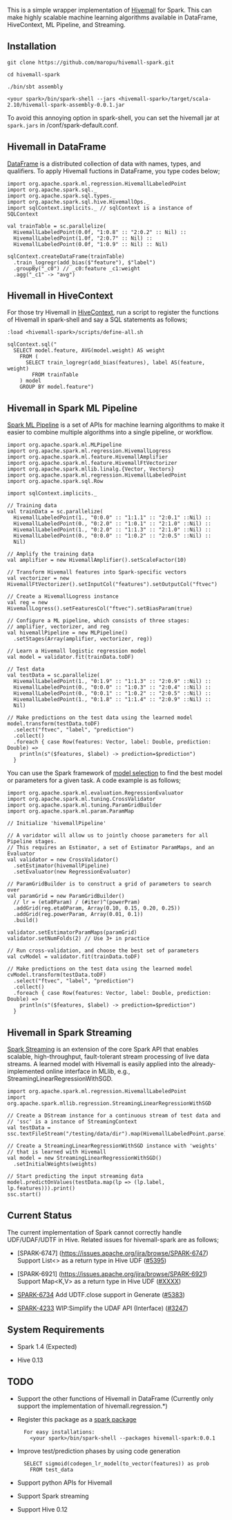 This is a simple wrapper implementation of [Hivemall](https://github.com/myui/hivemall/) for Spark.
This can make highly scalable machine learning algorithms available in DataFrame, HiveContext, ML Pipeline, and Streaming.

Installation
--------------------

```
git clone https://github.com/maropu/hivemall-spark.git

cd hivemall-spark

./bin/sbt assembly

<your spark>/bin/spark-shell --jars <hivemall-spark>/target/scala-2.10/hivemall-spark-assembly-0.0.1.jar
```

To avoid this annoying option in spark-shell, you can set the hivemall jar at `spark.jars`
in <your spark>/conf/spark-default.conf.

Hivemall in DataFrame
--------------------
[DataFrame](https://spark.apache.org/docs/latest/sql-programming-guide.html#dataframes) is a distributed collection
of data with names, types, and qualifiers.
To apply Hivemall fuctions in DataFrame, you type codes below;

```
import org.apache.spark.ml.regression.HivemallLabeledPoint
import org.apache.spark.sql._
import org.apache.spark.sql.types._
import org.apache.spark.sql.hive.HivemallOps._
import sqlContext.implicits._ // sqlContext is a instance of SQLContext

val trainTable = sc.parallelize(
  HivemallLabeledPoint(0.0f, "1:0.8" :: "2:0.2" :: Nil) ::
  HivemallLabeledPoint(1.0f, "2:0.7" :: Nil) ::
  HivemallLabeledPoint(0.0f, "1:0.9" :: Nil) :: Nil)

sqlContext.createDataFrame(trainTable)
  .train_logregr(add_bias($"feature"), $"label")
  .groupBy("_c0") // _c0:feature _c1:weight
  .agg("_c1" -> "avg")
```

Hivemall in HiveContext
--------------------
For those try Hivemall in [HiveContext](https://spark.apache.org/docs/latest/sql-programming-guide.html#hive-tables),
run a script to register the functions of Hivemall in spark-shell and
say a SQL statements as follows;

```
:load <hivemall-spark>/scripts/define-all.sh

sqlContext.sql("
  SELECT model.feature, AVG(model.weight) AS weight
    FROM (
      SELECT train_logregr(add_bias(features), label AS(feature, weight)
        FROM trainTable
    ) model
    GROUP BY model.feature")
```

Hivemall in Spark ML Pipeline
--------------------
[Spark ML Pipeline](https://spark.apache.org/docs/latest/ml-guide.html) is a set of APIs for machine learning algorithms
to make it easier to combine multiple algorithms into a single pipeline, or workflow.

```
import org.apache.spark.ml.MLPipeline
import org.apache.spark.ml.regression.HivemallLogress
import org.apache.spark.ml.feature.HivemallAmplifier
import org.apache.spark.ml.feature.HivemallFtVectorizer
import org.apache.spark.mllib.linalg.{Vector, Vectors}
import org.apache.spark.ml.regression.HivemallLabeledPoint
import org.apache.spark.sql.Row

import sqlContext.implicits._

// Training data
val trainData = sc.parallelize(
  HivemallLabeledPoint(1., "0:0.0" :: "1:1.1" :: "2:0.1" ::Nil) ::
  HivemallLabeledPoint(0., "0:2.0" :: "1:0.1" :: "2:1.0" ::Nil) ::
  HivemallLabeledPoint(1., "0:2.0" :: "1:1.3" :: "2:1.0" ::Nil) ::
  HivemallLabeledPoint(0., "0:0.0" :: "1:0.2" :: "2:0.5" ::Nil) ::
  Nil)

// Amplify the training data
val amplifier = new HivemallAmplifier().setScaleFactor(10)

// Transform Hivemall features into Spark-specific vectors
val vectorizer = new HivemallFtVectorizer().setInputCol("features").setOutputCol("ftvec")

// Create a HivemallLogress instance
val reg = new HivemallLogress().setFeaturesCol("ftvec").setBiasParam(true)

// Configure a ML pipeline, which consists of three stages:
// amplifier, vectorizer, and reg
val hivemallPipeline = new MLPipeline()
  .setStages(Array(amplifier, vectorizer, reg))

// Learn a Hivemall logistic regression model
val model = validator.fit(trainData.toDF)

// Test data
val testData = sc.parallelize(
  HivemallLabeledPoint(1., "0:1.9" :: "1:1.3" :: "2:0.9" ::Nil) ::
  HivemallLabeledPoint(0., "0:0.0" :: "1:0.3" :: "2:0.4" ::Nil) ::
  HivemallLabeledPoint(0., "0:0.1" :: "1:0.2" :: "2:0.5" ::Nil) ::
  HivemallLabeledPoint(1., "0:1.8" :: "1:1.4" :: "2:0.9" ::Nil) ::
  Nil)

// Make predictions on the test data using the learned model
model.transform(testData.toDF)
  .select("ftvec", "label", "prediction")
  .collect()
  .foreach { case Row(features: Vector, label: Double, prediction: Double) =>
    println(s"($features, $label) -> prediction=$prediction")
  }
```

You can use the Spark framework of [model selection](https://spark.apache.org/docs/latest/ml-guide.html#example-model-selection-via-cross-validation)
to find the best model or parameters for a given task.
A code example is as follows;

```
import org.apache.spark.ml.evaluation.RegressionEvaluator
import org.apache.spark.ml.tuning.CrossValidator
import org.apache.spark.ml.tuning.ParamGridBuilder
import org.apache.spark.ml.param.ParamMap

// Initialize 'hivemallPipeline'

// A varidator will allow us to jointly choose parameters for all Pipeline stages.
// This requires an Estimator, a set of Estimator ParamMaps, and an Evaluator
val validator = new CrossValidator()
  .setEstimator(hivemallPipeline)
  .setEvaluator(new RegressionEvaluator)

// ParamGridBuilder is to construct a grid of parameters to search over
val paramGrid = new ParamGridBuilder()
  // lr = (eta0Param) / (#iter)^(powerPram)
  .addGrid(reg.eta0Param, Array(0.10, 0.15, 0.20, 0.25))
  .addGrid(reg.powerParam, Array(0.01, 0.1))
  .build()

validator.setEstimatorParamMaps(paramGrid)
validator.setNumFolds(2) // Use 3+ in practice

// Run cross-validation, and choose the best set of parameters
val cvModel = validator.fit(trainData.toDF)

// Make predictions on the test data using the learned model
cvModel.transform(testData.toDF)
  .select("ftvec", "label", "prediction")
  .collect()
  .foreach { case Row(features: Vector, label: Double, prediction: Double) =>
    println(s"($features, $label) -> prediction=$prediction")
  }
```

Hivemall in Spark Streaming
--------------------
[Spark Streaming](https://spark.apache.org/docs/latest/streaming-programming-guide.html) is an extension of the core Spark API
that enables scalable, high-throughput, fault-tolerant stream processing of live data streams.
A learned model with Hivemall is easily applied into the already-implemented online interface in MLlib,
e.g., StreamingLinearRegressionWithSGD.

```
import org.apache.spark.ml.regression.HivemallLabeledPoint
import org.apache.spark.mllib.regression.StreamingLinearRegressionWithSGD

// Create a DStream instance for a continuous stream of test data and
// 'ssc' is a instance of StreamingContext
val testData = ssc.textFileStream("/testing/data/dir").map(HivemallLabeledPoint.parse)

// Create a StreamingLinearRegressionWithSGD instance with 'weights'
// that is learned with Hivemall
val model = new StreamingLinearRegressionWithSGD()
  .setInitialWeights(weights)

// Start predicting the input streaming data
model.predictOnValues(testData.map(lp => (lp.label, lp.features))).print()
ssc.start()
```

Current Status
--------------------
The current implementation of Spark cannot correctly handle UDF/UDAF/UDTF in Hive.
Related issues for hivemall-spark are as follows;

* [SPARK-6747] (https://issues.apache.org/jira/browse/SPARK-6747) Support List<> as a return type in Hive UDF ([#5395](https://github.com/apache/spark/pull/5395))

* [SPARK-6921] (https://issues.apache.org/jira/browse/SPARK-6921) Support Map<K,V> as a return type in Hive UDF ([#XXXX](https://github.com/apache/spark/pull/XXXX))

* [SPARK-6734](https://issues.apache.org/jira/browse/SPARK-6734) Add UDTF.close support in Generate ([#5383](https://github.com/apache/spark/pull/5383))

* [SPARK-4233](https://issues.apache.org/jira/browse/SPARK-4233) WIP:Simplify the UDAF API (Interface) ([#3247](https://github.com/apache/spark/pull/3247))

System Requirements
--------------------

* Spark 1.4 (Expected)

* Hive 0.13

TODO
--------------------

* Support the other functions of Hivemall in DataFrame (Currently only support the implementation of hivemall.regression.*)

* Register this package as a [spark package](http://spark-packages.org/)

        For easy installations:
          <your spark>/bin/spark-shell --packages hivemall-spark:0.0.1

* Improve test/prediction phases by using code generation

        SELECT sigmoid(codegen_lr_model(to_vector(features)) as prob
          FROM test_data

* Support python APIs for Hivemall

* Support Spark streaming

* Support Hive 0.12

